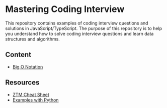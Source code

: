 # Mastering Coding Interview

This repository contains examples of coding interview questions and solutions in JavaScript/TypeScript. The purpose of this repository is to help you understand how to solve coding interview questions and learn data structures and algorithms.

## Content

- [Big O Notation](01-Big-O-Notation/README.md)

## Resources

- [ZTM Cheat Sheet](https://zerotomastery.io/cheatsheets/data-structures-and-algorithms-cheat-sheet/#hash-tables)
- [Examples with Python](https://github.com/theja-m/Data-Structures-and-Algorithms)
